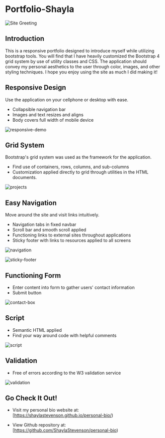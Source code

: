 # Portfolio-Shayla

![Site Greeting](assets/navbar-extend.png)

## Introduction
This is a responsive portfolio designed to introduce myself while utilizing bootstrap tools. You will find that I have heavily customized the Bootstrap 4 grid system by use of utility classes and CSS. The application should convey my personal aesthetics to the user through color, images, and other styling techniques. I hope you enjoy using the site as much I did making it!

## Responsive Design
Use the application on your cellphone or desktop with ease.
* Collapsible navigation bar
* Images and text resizes and aligns
* Body covers full width of mobile device

![responsive-demo](assets/mobile.png)

## Grid System
Bootstrap's grid system was used as the framework for the application.
* Find use of containers, rows, columns, and sub-columns
* Customization applied directly to grid through utilities in the HTML documents.

![projects](assets/projects.png)

## Easy Navigation
Move around the site and visit links intuitively.
* Navigation tabs in fixed navbar
* Scroll bar and smooth scroll applied 
* Functioning links to external sites throughout applications
* Sticky footer with links to resources applied to all screens

![navigation](assets/scroll-bar.png)

![sticky-footer](assets/sticky-footer.png)

## Functioning Form
* Enter content into form to gather users' contact information
* Submit button 

![contact-box](assets/contact-input.png)

## Script
* Semantic HTML applied
* Find your way around code with helpful comments

![script](assets/example-script.png)

## Validation
* Free of errors according to the W3 validation service

![validation](assets/validation.png)

## Go Check It Out!
* Visit my personal bio website at: [https://shaylastevenson.github.io/personal-bio/)

* View Github repository at: [https://github.com/ShaylaStevenson/personal-bio)

